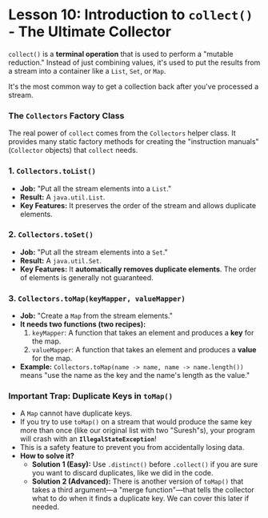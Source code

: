# Lesson 10: Introduction to `collect()` - The Ultimate Collector

`collect()` is a **terminal operation** that is used to perform a "mutable reduction." Instead of just combining values, it's used to put the results from a stream into a container like a `List`, `Set`, or `Map`.

It's the most common way to get a collection back after you've processed a stream.

### The `Collectors` Factory Class

The real power of `collect` comes from the `Collectors` helper class. It provides many static factory methods for creating the "instruction manuals" (`Collector` objects) that `collect` needs.

### 1. `Collectors.toList()`

* **Job:** "Put all the stream elements into a `List`."
* **Result:** A `java.util.List`.
* **Key Features:** It preserves the order of the stream and allows duplicate elements.

### 2. `Collectors.toSet()`

* **Job:** "Put all the stream elements into a `Set`."
* **Result:** A `java.util.Set`.
* **Key Features:** It **automatically removes duplicate elements**. The order of elements is generally not guaranteed.

### 3. `Collectors.toMap(keyMapper, valueMapper)`

* **Job:** "Create a `Map` from the stream elements."
* **It needs two functions (two recipes):**
    1.  `keyMapper`: A function that takes an element and produces a **key** for the map.
    2.  `valueMapper`: A function that takes an element and produces a **value** for the map.
* **Example:** `Collectors.toMap(name -> name, name -> name.length())` means "use the name as the key and the name's length as the value."

### Important Trap: Duplicate Keys in `toMap()`

* A `Map` cannot have duplicate keys.
* If you try to use `toMap()` on a stream that would produce the same key more than once (like our original list with two "Suresh"s), your program will crash with an **`IllegalStateException`**!
* This is a safety feature to prevent you from accidentally losing data.
* **How to solve it?**
    * **Solution 1 (Easy):** Use `.distinct()` before `.collect()` if you are sure you want to discard duplicates, like we did in the code.
    * **Solution 2 (Advanced):** There is another version of `toMap()` that takes a third argument—a "merge function"—that tells the collector what to do when it finds a duplicate key. We can cover this later if needed.